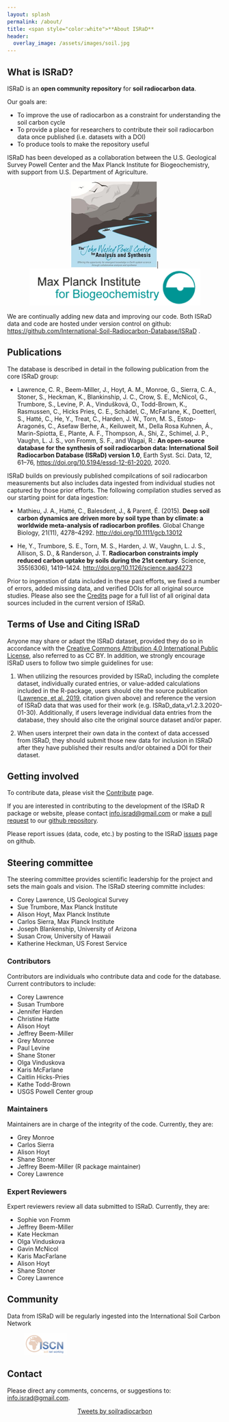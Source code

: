 ```yaml
---
layout: splash
permalink: /about/
title: <span style="color:white">**About ISRaD**
header:
  overlay_image: /assets/images/soil.jpg
---
```

## What is ISRaD?
ISRaD is an **open community repository** for **soil radiocarbon data**.

Our goals are:
* To improve the use of radiocarbon as a constraint for understanding the soil carbon cycle
* To provide a place for researchers to contribute their soil radiocarbon data once published (i.e. datasets with a DOI)
* To produce tools to make the repository useful

ISRaD has been developed as a collaboration between the U.S. Geological Survey Powell Center and the Max Planck Institute for Biogeochemistry, with support from U.S. Department of Agriculture.

<p align="center">
	<img src="https://github.com/International-Soil-Radiocarbon-Database/ISRaD/raw/gh-pages/assets/images/PowellCenter.jpg" width="200">|
	<img src="https://github.com/International-Soil-Radiocarbon-Database/ISRaD/raw/gh-pages/assets/images/MPI-BGC_logo_EN.png" width="400">
</p>

We are continually adding new data and improving our code. Both ISRaD data and code are hosted under version control on github: <a href="https://github.com/International-Soil-Radiocarbon-Database/ISRaD"> https://github.com/International-Soil-Radiocarbon-Database/ISRaD </a>.

## Publications
The database is described in detail in the following publication from the core ISRaD group:

* Lawrence, C. R., Beem-Miller, J., Hoyt, A. M., Monroe, G., Sierra, C. A., Stoner, S., Heckman, K., Blankinship, J. C., Crow, S. E., McNicol, G., Trumbore, S., Levine, P. A., Vindušková, O., Todd-Brown, K., Rasmussen, C., Hicks Pries, C. E., Schädel, C., McFarlane, K., Doetterl, S., Hatté, C., He, Y., Treat, C., Harden, J. W., Torn, M. S., Estop-Aragonés, C., Asefaw Berhe, A., Keiluweit, M., Della Rosa Kuhnen, Á., Marin-Spiotta, E., Plante, A. F., Thompson, A., Shi, Z., Schimel, J. P., Vaughn, L. J. S., von Fromm, S. F., and Wagai, R.: **An open-source database for the synthesis of soil radiocarbon data: International Soil Radiocarbon Database (ISRaD) version 1.0**, Earth Syst. Sci. Data, 12, 61–76, https://doi.org/10.5194/essd-12-61-2020, 2020.

ISRaD builds on previously published compilcations of soil radiocarbon measurements but also includes data ingested from individual studies not captured by those prior efforts. The following compilation studies served as our starting point for data ingestion:

* Mathieu, J. A., Hatté, C., Balesdent, J., & Parent, É. (2015). **Deep soil carbon dynamics are driven more by soil type than by climate: a worldwide meta-analysis of radiocarbon profiles**. Global Change Biology, 21(11), 4278–4292. <a href="http://doi.org/10.1111/gcb.13012">http://doi.org/10.1111/gcb.13012</a>

* He, Y., Trumbore, S. E., Torn, M. S., Harden, J. W., Vaughn, L. J. S., Allison, S. D., & Randerson, J. T. **Radiocarbon constraints imply reduced carbon uptake by soils during the 21st century**. Science, 355(6306), 1419–1424. <a href="http://doi.org/10.1126/science.aad4273">http://doi.org/10.1126/science.aad4273</a>

Prior to ingenstion of data included in these past efforts, we fixed a number of errors, added missing data, and verified DOIs for all original source studies. Please also see the <a href="https://international-soil-radiocarbon-database.github.io/ISRaD/credits/">Credits</a> page for a full list of all original data sources included in the current version of ISRaD.

## Terms of Use and Citing ISRaD
Anyone may share or adapt the ISRaD dataset, provided they do so in accordance with the [Creative Commons Attribution 4.0 International Public License](https://creativecommons.org/licenses/by/4.0/legalcode), also referred to as CC BY. In addition, we strongly encourage ISRaD users to follow two simple guidelines for use:

1. When utilizing the resources provided by ISRaD, including the complete dataset, individually curated entries, or value-added calculations included in the R-package, users should cite the source publication ([Lawrence, et al. 2019](https://earth-syst-sci-data.net/12/61/2020/), citation given above) and reference the version of ISRaD data that was used for their work (e.g. ISRaD_data_v1.2.3.2020-01-30). Additionally, if users leverage individual data entries from the database, they should also cite the original source dataset and/or paper.

2. When users interpret their own data in the context of data accessed from ISRaD, they should submit those new data for inclusion in ISRaD after they have published their results and/or obtained a DOI for their dataset.

## Getting involved
To contribute data, please visit the <a href="https://international-soil-radiocarbon-database.github.io/ISRaD/contribute/">Contribute</a> page.

If you are interested in contributing to the development of the ISRaD R package or website, please contact info.israd@gmail.com or make a [pull request](https://help.github.com/en/github/collaborating-with-issues-and-pull-requests/about-pull-requests) to our [github repository](https://github.com/International-Soil-Radiocarbon-Database/ISRaD).

Please report issues (data, code, etc.) by posting to the ISRaD [issues](https://github.com/International-Soil-Radiocarbon-Database/ISRaD/issues) page on github.

## Steering committee
The steering committee provides scientific leadership for the project and sets the main goals and vision.
The ISRaD steering committe includes:

* Corey Lawrence, US Geological Survey
* Sue Trumbore, Max Planck Institute
* Alison Hoyt, Max Planck Institute
* Carlos Sierra, Max Planck Institute
* Joseph Blankenship, University of Arizona
* Susan Crow, University of Hawaii
* Katherine Heckman, US Forest Service

### Contributors
Contributors are individuals who contribute data and code for the database.
Current contributors to include:

* Corey Lawrence
* Susan Trumbore
* Jennifer Harden
* Christine Hatte
* Alison Hoyt
* Jeffrey Beem-Miller
* Grey Monroe
* Paul Levine
* Shane Stoner
* Olga Vinduskova
* Karis McFarlane
* Caitlin Hicks-Pries
* Kathe Todd-Brown
* USGS Powell Center group

### Maintainers
Maintainers are in charge of the integrity of the code. Currently, they are:

* Grey Monroe
* Carlos Sierra
* Alison Hoyt
* Shane Stoner
* Jeffrey Beem-Miller (R package maintainer)
* Corey Lawrence

### Expert Reviewers
Expert reviewers review all data submitted to ISRaD. Currently, they are:

* Sophie von Fromm
* Jeffrey Beem-Miller
* Kate Heckman
* Olga Vinduskova
* Gavin McNicol
* Karis MacFarlane
* Alison Hoyt
* Shane Stoner
* Corey Lawrence

## Community

Data from ISRaD will be regularly ingested into the International Soil Carbon Network

<figure class="half">
	<img src="https://github.com/International-Soil-Radiocarbon-Database/ISRaD/raw/gh-pages/assets/images/iscn_logo.jpeg" width="100">
</figure>


## Contact

Please direct any comments, concerns, or suggestions to: info.israd@gmail.com.

<p align="center">
	<a class="twitter-timeline" data-height="500" href="https://twitter.com/soilradiocarbon?ref_src=twsrc%5Etfw">Tweets by soilradiocarbon</a> <script async src="https://platform.twitter.com/widgets.js" charset="utf-8"></script>
</p>
